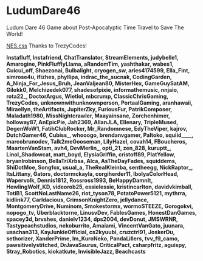 # LudumDare46
Ludum Dare 46 Game about Post-Apocalyptic Time Travel to Save The World!

[NES.css](https://nostalgic-css.github.io/NES.css/) Thanks to TrezyCodes!

**Instafluff, Instafriend, ChatTranslator, StreamElements, judybelle1, Amarogine, PinkFlufflyLlama, aRandomTim, yashthakar, wabes1, Cuicui_off, Shaezonai, Bulbalight, cryogen_sw, aries4174599, Ella_Fint, simrose4u, ifizhes, phyllipa, indrac_the_sucnak, CodingGarden, A_Ninja_For_Jesus_Bruh, JeanValjean80, MisterHex, GameGuySatAM, Gilokk0, Melchizedek077, shadesofpixie, informathemusic, nnjaio, rota22_, DoctorArgus, Wietlol, mbcrump, ClassicChrisGaming, TrezyCodes, unknownwithunknownperson, PortaalGaming, aranhawaii, Miraellyn, theArtifacts, JupiterZky, FuriousFur, PatrikComposer, Maladath1980, MissNightcrawler, Maayainsane, Zorchenhimer, holloway87, AnEpicPie, Jah2369, AllanJLA, Ellenary, TripleMused, DegenWoW1, FatihClubRocker, Mr_Randomnese, EdyTheViper, kajrov, DutchGamer46, Cubiss_, whooogo, brendanvgamer, Paltoko, squiid____, marcobrunodev, Talk2meGooseman, LilyHazel, covah14, FBoucheros, MaartenVanStam, avh4, DevMerlin_, opti_21, zen_828, kuruptt_, Linol_Shadowcat, matt_boyd, ElysiaGriffin, cristoff89, PlatYellow, bryanlrobinson, BellaTriXrbsa, Alca, AsTheDayFades, squiddems, ShiDotMoe, Songfox, usual_a, TheRealKleinba, sentheegg, NickRaptor_, ItsLittany, Gators, doctormckayla, corgiherder11, IbolyaColorHead, Wapervolk, Dennis1812, Rossross1993, BeHappyDamnIt, HowlingWolf_KD, videorob25, essielessie, kristincarlton, davidvkimball, TotiB1, ScottNoLastName26, riot_tyson78, PotatoPower5121, mythrra, kidlink77, Carldacious, CrimsonKnightZero, jellydance, MontgomeryDrive, Numinom, Smokestormx, wormoSTEEZE, Gorogokvi, nopogo_tv, Uberblacktorne, LinusvDev, FablesGames, HonestDanGames, spacey3d, brvshes, danielv1234, dps2004, devDonut, JMSWRNR, Tastypeachstudios, nekoburrito, Amaiami, VincentVanGato, juunara, usachan313, KayJunkieOfficial, cs2kyuubi, cruzctrl91, JoskerDu, sethorizer, XanderPrime, Im_KuroNeko, PandaLillers, tvv_f9_camo, pawsitivelystitched, DrJavaSaurus, CriticalPact, csharpfritz, aguispy, Stray_Robotics, kiokatkute, InvisibleJazz, Beachcasts**
